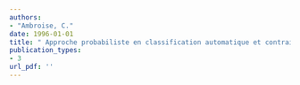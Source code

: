```yaml
---
authors: 
- "Ambroise, C."
date: 1996-01-01
title: " Approche probabiliste en classification automatique et contraintes de voisinage "
publication_types:
- 3
url_pdf: ''
---
```


